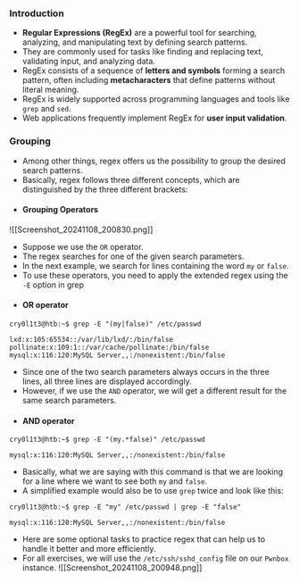 ### Introduction
- **Regular Expressions (RegEx)** are a powerful tool for searching, analyzing, and manipulating text by defining search patterns.
- They are commonly used for tasks like finding and replacing text, validating input, and analyzing data.
- RegEx consists of a sequence of **letters and symbols** forming a search pattern, often including **metacharacters** that define patterns without literal meaning.
- RegEx is widely supported across programming languages and tools like `grep` and `sed`.
- Web applications frequently implement RegEx for **user input validation**.



### Grouping
- Among other things, regex offers us the possibility to group the desired search patterns. 
- Basically, regex follows three different concepts, which are distinguished by the three different brackets:
- #### Grouping Operators
![[Screenshot_20241108_200830.png]]
- Suppose we use the `OR` operator. 
- The regex searches for one of the given search parameters.
- In the next example, we search for lines containing the word `my` or `false`. 
- To use these operators, you need to apply the extended regex using the `-E` option in grep
- #### OR operator
```shell-session
cry0l1t3@htb:~$ grep -E "(my|false)" /etc/passwd

lxd:x:105:65534::/var/lib/lxd/:/bin/false
pollinate:x:109:1::/var/cache/pollinate:/bin/false
mysql:x:116:120:MySQL Server,,:/nonexistent:/bin/false
```
- Since one of the two search parameters always occurs in the three lines, all three lines are displayed accordingly. 
- However, if we use the `AND` operator, we will get a different result for the same search parameters.
- #### AND operator
```shell-session
cry0l1t3@htb:~$ grep -E "(my.*false)" /etc/passwd

mysql:x:116:120:MySQL Server,,:/nonexistent:/bin/false
```
- Basically, what we are saying with this command is that we are looking for a line where we want to see both `my` and `false`. 
- A simplified example would also be to use `grep` twice and look like this:
```shell-session
cry0l1t3@htb:~$ grep -E "my" /etc/passwd | grep -E "false"

mysql:x:116:120:MySQL Server,,:/nonexistent:/bin/false
```
- Here are some optional tasks to practice regex that can help us to handle it better and more efficiently. 
- For all exercises, we will use the `/etc/ssh/sshd_config` file on our `Pwnbox` instance.
![[Screenshot_20241108_200948.png]]
